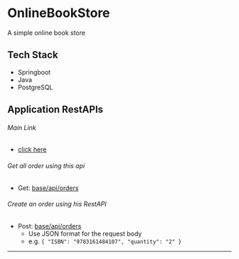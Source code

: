 # OnlineBookStore
A simple online book store

## Tech Stack
* Springboot 
* Java 
* PostgreSQL

## Application RestAPIs
###### Main Link
* [ click here ]()
###### Get all order using this api
* Get: [base/api/orders]()
###### Create an order using his RestAPI
* Post: [base/api/orders]()
    *   Use JSON format for the request body
    *   e.g. `{ "ISBN": "9783161484107", "quantity": "2" }`
-----------------